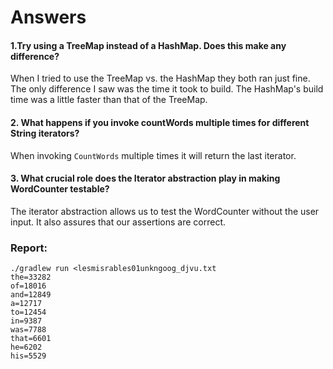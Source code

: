 # Answers

#### 1.Try using a TreeMap instead of a HashMap. Does this make any difference?
When I tried to use the TreeMap vs. the HashMap they both ran just fine.
The only difference I saw was the time it took to build. The HashMap's build time was a little faster than that of the TreeMap.


#### 2. What happens if you invoke countWords multiple times for different String iterators?
When invoking `CountWords` multiple times it will return the last iterator.


#### 3. What crucial role does the Iterator abstraction play in making WordCounter testable?
The iterator abstraction allows us to test the WordCounter without the user input. It also assures that our assertions are correct.


### Report:

    ./gradlew run <lesmisrables01unkngoog_djvu.txt
    the=33282
    of=18016
    and=12849
    a=12717
    to=12454
    in=9387
    was=7788
    that=6601
    he=6202
    his=5529


